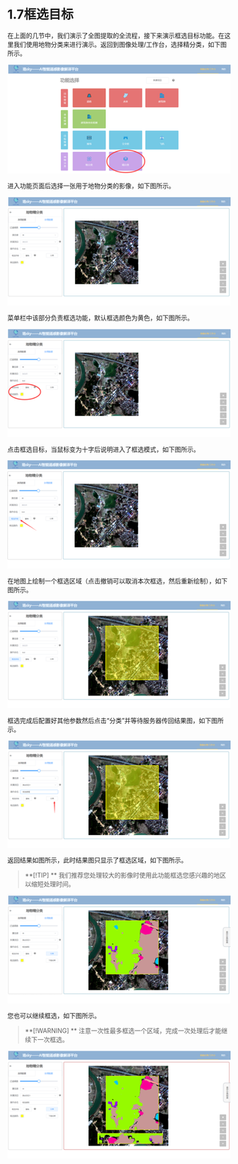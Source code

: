 # 1.7框选目标

在上面的几节中，我们演示了全图提取的全流程，接下来演示框选目标功能。在这里我们使用地物分类来进行演示。返回到图像处理/工作台，选择精分类，如下图所示。

![image-20220712003013079](1.7框选目标.assets\image-20220712003013079.png)

进入功能页面后选择一张用于地物分类的影像，如下图所示。

![image-20220712003036133](1.7框选目标.assets\image-20220712003036133.png)

菜单栏中该部分负责框选功能，默认框选颜色为黄色，如下图所示。

![image-20220712003103598](1.7框选目标.assets\image-20220712003103598.png)

点击框选目标，当鼠标变为十字后说明进入了框选模式，如下图所示。

![image-20220712003144874](1.7框选目标.assets\image-20220712003144874.png)

在地图上绘制一个框选区域（点击撤销可以取消本次框选，然后重新绘制），如下图所示。

![image-20220712003200842](1.7框选目标.assets\image-20220712003200842.png)

框选完成后配置好其他参数然后点击“分类”并等待服务器传回结果图，如下图所示。

![image-20220712003305413](1.7框选目标.assets\image-20220712003305413.png)

返回结果如图所示，此时结果图只显示了框选区域，如下图所示。

> **[!TIP] **
> 我们推荐您处理较大的影像时使用此功能框选您感兴趣的地区以缩短处理时间。


![image-20220712003327626](1.7框选目标.assets\image-20220712003327626.png)

您也可以继续框选，如下图所示。
> **[!WARNING] **
> 注意一次性最多框选一个区域，完成一次处理后才能继续下一次框选。

![image-20220712003537731](1.7框选目标.assets\image-20220712003537731.png)
